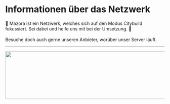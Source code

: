 <h1>Informationen über das Netzwerk</h1>
🔭 Mazora ist ein Netzwerk, welches sich auf den Modus Citybuild fokussiert. Sei dabei und helfe uns mit bei der Umsetzung. 🔭<br/>
<br/>
Besuche doch auch gerne unseren Anbieter, worüber unser Server läuft.

----------------------
<a href="https://deinserverhost.de/store/aff.php?aff=4636"><img src="https://deinserverhost.de/tca/600x150_transparent.png" width="600" height="150" border="0"></a>

